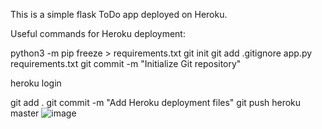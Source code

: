This is a simple flask ToDo app deployed on Heroku.



Useful commands for Heroku deployment:

python3 -m pip freeze > requirements.txt
git init
git add .gitignore app.py requirements.txt
git commit -m "Initialize Git repository"

heroku login

git add .
git commit -m "Add Heroku deployment files"
git push heroku master
![image](https://user-images.githubusercontent.com/32337899/151654243-120ae357-efaa-4f6a-8b61-5f8e95ff5d53.png)
